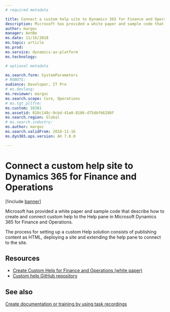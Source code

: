 ```yaml
---
# required metadata

title: Connect a custom help site to Dynamics 365 for Finance and Operations
description: Microsoft has provided a white paper and sample code that describe how to create and connect custom help to the Help pane.  
author: margoc
manager: AnnBe
ms.date: 11/16/2018
ms.topic: article
ms.prod: 
ms.service: dynamics-ax-platform
ms.technology: 

# optional metadata

ms.search.form: SystemParameters
# ROBOTS: 
audience: Developer, IT Pro
# ms.devlang: 
ms.reviewer: margoc
ms.search.scope: Core, Operations
# ms.tgt_pltfrm: 
ms.custom: 16381
ms.assetid: 018c148c-9cbd-41e0-8186-d75dbf66288f
ms.search.region: Global
# ms.search.industry: 
ms.author: margoc
ms.search.validFrom: 2018-11-16
ms.dyn365.ops.version: AX 7.0.0

---
```


# Connect a custom help site to Dynamics 365 for Finance and Operations

[!include [banner](../includes/banner.md)]

Microsoft has provided a white paper and sample code that describe how to create and connect custom help to the Help pane in Microsoft Dynamics 365 for Finance and Operations. 

The process for setting up a custom Help solution consists of publishing content as HTML, deploying a site and extending the help pane to connect to the site.

## Resources
- [Create Custom Help for Finance and Operations (white paper)](https://go.microsoft.com/fwlink/?linkid=2041185)
- [Custom help GitHub repository](https://github.com/microsoft/dynamics356f-o-custom-help)

## See also
[Create documentation or training by using task recordings](../dev-itpro/user-interface/task-recorder-training-docs.md)